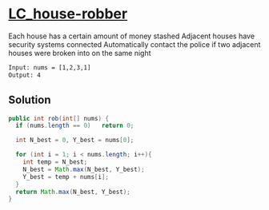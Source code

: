 # [LC_house-robber](https://leetcode.com/problems/house-robber)

Each house has a certain amount of money stashed
Adjacent houses have security systems connected
Automatically contact the police if two adjacent houses were broken into on the same night

```txt
Input: nums = [1,2,3,1]
Output: 4
```

## Solution

```java
public int rob(int[] nums) {
  if (nums.length == 0)   return 0;

  int N_best = 0, Y_best = nums[0];

  for (int i = 1; i < nums.length; i++){
    int temp = N_best;
    N_best = Math.max(N_best, Y_best);
    Y_best = temp + nums[i];
  }
  return Math.max(N_best, Y_best);
}
```
